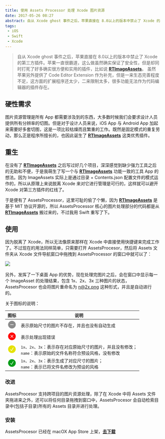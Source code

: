 ```yaml
---
title: 使用 Assets Processor 处理 Xcode 图片资源
date: 2017-05-26 08:27
abstract: 自从 Xcode ghost 事件之后，苹果直接在 8.0以上的版本中禁止了 Xcode 的第三方插件。苹果一直很霸道，这么做虽然确实保证了安全性，但是却同时打死了好多确实很方便和实用的插件，比如RTImageAssets。虽然苹果另外提供了 Code Editor Extension 作为补充，但是一来生态完善程度不足，这方面的扩展程序还太少，二来限制太多，很多功能无法作为代码编辑器的插件存在。
tags:
 - iOS
 - Swift
 - Xcode
---
```


> 自从 Xcode ghost 事件之后，苹果直接在 8.0以上的版本中禁止了 Xcode 的第三方插件。苹果一直很霸道，这么做虽然确实保证了安全性，但是却同时打死了好多确实很方便和实用的插件，比如说 [**RTImageAssets**](https://github.com/rickytan/RTImageAssets)。
> 虽然苹果另外提供了 Code Editor Extension 作为补充，但是一来生态完善程度不足，这方面的扩展程序还太少，二来限制太多，很多功能无法作为代码编辑器的插件存在。

## 硬性需求

图片资源管理是所有 App 都需要涉及到的东西，大多数时候我们会要求设计人员提供所有分辨率的切图。但是对于设计人员来说，iOS App 与 Android App 加起来需要好多套切图，这是一项比较枯燥而且繁重的工作。既然是固定模式的重复劳动，那么正是程序所擅长的，也因此诞生了  [**RTImageAssets**](https://github.com/rickytan/RTImageAssets) 这类优秀插件。

## 重生

在没有了  [**RTImageAssets**](https://github.com/rickytan/RTImageAssets) 之后写过好几个项目，深深感觉到缺少强力工具之后的无助和不便，于是我萌生了写一个与  [**RTImageAssets**](https://github.com/rickytan/RTImageAssets) 功能一致的工具 App 的想法。因为 ImageAssets 实际上是通过目录 + Contents.json 配置文件的模式运作的，所以从原理上来说脱离 Xcode 来对它进行管理是可行的，这样就可以避开 Xcode 对第三方插件的红线了。

于是便有了 AssetsProcessor，这里可耻的偷了个懒，因为  [**RTImageAssets**](https://github.com/rickytan/RTImageAssets) 是基于 MIT 协议开源的，所以 AssetsProcessor 核心的图片处理部分的代码都是从   [**RTImageAssets**](https://github.com/rickytan/RTImageAssets) 搬过来的，不过我用 Swift 重写了下。

## 使用

因为脱离了 Xcode，所以无法像原来那样在 Xcode 中直接使用快捷键来完成工作了。不过现在的用法同样简单，只需要打开 AssetsProcesor，然后将 Assets 文件夹从 Xcode 文件导航窗口中拖拽到 AssetsProcessor 的窗口中就可以了：

![](/images/assetsprocessor/AssetsProcessorExample.gif)

另外，发挥了一下桌面 App 的优势，现在处理完图片之后，会在窗口中显示每一个 ImageAsset 的处理结果，包含 1x、2x、3x 三种图片的状态，AssetsProcesor 也会将图片重命名为 n@2x.png 这种形式，并且是自动进行的。

关于图标的说明：

|图标|说明|
|---|---|
|![](/images/assetsprocessor/icn-none@2x.png)|表示原始尺寸的图片不存在，并且也没有自动生成|
|![](/images/assetsprocessor/icn-cross@2x.png)|表示处理出现错误|
|![](/images/assetsprocessor/icn-check-yellow.png)|`1x`、`2x`、`3x`：表示存在对应原始尺寸的图片，并且没有修改；<br>`name`：表示原始的文件名称符合预设风格，没有修改|
|![](/images/assetsprocessor/icn-check-green.png)|`1x`、`2x`、`3x`：表示生成了对应尺寸的图片；<br>`name`：表示已将文件名修改为预设的风格|

### 改进

AssetsProcesor 支持跨项目的图片资源处理，除了在 Xcode 中将 Assets 文件夹拖进来之外，还可以将任何目录拖拽到窗口中，AssetsProcesor 会自动检索目录中(包括子目录)所有的 Assets 目录并进行处理。

### 安装

AssetsProcesor 已经在 macOX App Store 上架，[**去下载**](https://itunes.apple.com/us/app/assets-processor/id1240024311?l=zh&ls=1&mt=12)
